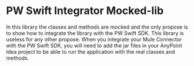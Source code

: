 # PW Swift Integrator Mocked-lib

In this library the classes and methods are mocked and the only propose is to show how to integrate the library with the PW Swift SDK.
This library is useless for any other propose.
When you integrate your Mule Connector with the PW Swift SDK, you will need to add the jar files in your AnyPoint Idea project to be able to run the application with the 
real classes and methods.